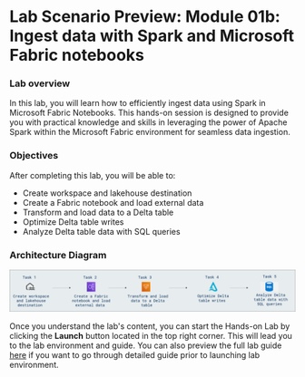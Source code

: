 # Lab Scenario Preview: Module 01b: Ingest data with Spark and Microsoft Fabric notebooks

### Lab overview

In this lab, you will learn how to efficiently ingest data using Spark in Microsoft Fabric Notebooks. This hands-on session is designed to provide you with practical knowledge and skills in leveraging the power of Apache Spark within the Microsoft Fabric environment for seamless data ingestion.

### Objectives
  
After completing this lab, you will be able to:

- Create workspace and lakehouse destination
- Create a Fabric notebook and load external data
- Transform and load data to a Delta table
- Optimize Delta table writes
- Analyze Delta table data with SQL queries

### Architecture Diagram

 ![](Images/Arch-02.png)

Once you understand the lab's content, you can start the Hands-on Lab by clicking the **Launch** button located in the top right corner. This will lead you to the lab environment and guide. You can also preview the full lab guide [here](https://experience.cloudlabs.ai/#/labguidepreview/3dc2a9e0-64d5-4d20-81f9-d08bce175a3c) if you want to go through detailed guide prior to launching lab environment.